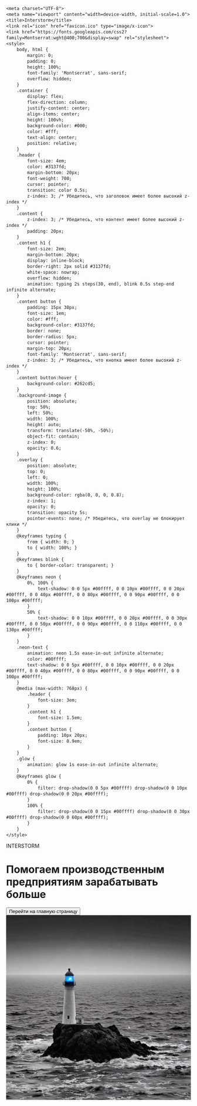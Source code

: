 <!DOCTYPE html>
<html lang="ru">
<head>
<!-- Yandex.Metrika counter -->
<script type="text/javascript" >
   (function(m,e,t,r,i,k,a){m[i]=m[i]||function(){(m[i].a=m[i].a||[]).push(arguments)};
   m[i].l=1*new Date();
   for (var j = 0; j < document.scripts.length; j++) {if (document.scripts[j].src === r) { return; }}
   k=e.createElement(t),a=e.getElementsByTagName(t)[0],k.async=1,k.src=r,a.parentNode.insertBefore(k,a)})
   (window, document, "script", "https://mc.yandex.ru/metrika/tag.js", "ym");

   ym(99805595, "init", {
        clickmap:true,
        trackLinks:true,
        accurateTrackBounce:true
   });
</script>
<noscript><div><img src="https://mc.yandex.ru/watch/99805595" style="position:absolute; left:-9999px;" alt="" /></div></noscript>
<!-- /Yandex.Metrika counter -->
    <meta charset="UTF-8">
    <meta name="viewport" content="width=device-width, initial-scale=1.0">
    <title>Interstorm</title>
    <link rel="icon" href="favicon.ico" type="image/x-icon">
    <link href="https://fonts.googleapis.com/css2?family=Montserrat:wght@400;700&display=swap" rel="stylesheet">
    <style>
        body, html {
            margin: 0;
            padding: 0;
            height: 100%;
            font-family: 'Montserrat', sans-serif;
            overflow: hidden;
        }
        .container {
            display: flex;
            flex-direction: column;
            justify-content: center;
            align-items: center;
            height: 100vh;
            background-color: #000;
            color: #fff;
            text-align: center;
            position: relative;
        }
        .header {
            font-size: 4em;
            color: #3137fd;
            margin-bottom: 20px;
            font-weight: 700;
            cursor: pointer;
            transition: color 0.5s;
            z-index: 3; /* Убедитесь, что заголовок имеет более высокий z-index */
        }
        .content {
            z-index: 3; /* Убедитесь, что контент имеет более высокий z-index */
            padding: 20px;
        }
        .content h1 {
            font-size: 2em;
            margin-bottom: 20px;
            display: inline-block;
            border-right: 2px solid #3137fd;
            white-space: nowrap;
            overflow: hidden;
            animation: typing 2s steps(30, end), blink 0.5s step-end infinite alternate;
        }
        .content button {
            padding: 15px 30px;
            font-size: 1em;
            color: #fff;
            background-color: #3137fd;
            border: none;
            border-radius: 5px;
            cursor: pointer;
            margin-top: 20px;
            font-family: 'Montserrat', sans-serif;
            z-index: 3; /* Убедитесь, что кнопка имеет более высокий z-index */
        }
        .content button:hover {
            background-color: #262cd5;
        }
        .background-image {
            position: absolute;
            top: 50%;
            left: 50%;
            width: 100%;
            height: auto;
            transform: translate(-50%, -50%);
            object-fit: contain;
            z-index: 0;
            opacity: 0.6;
        }
        .overlay {
            position: absolute;
            top: 0;
            left: 0;
            width: 100%;
            height: 100%;
            background-color: rgba(0, 0, 0, 0.8);
            z-index: 1;
            opacity: 0;
            transition: opacity 5s;
            pointer-events: none; /* Убедитесь, что overlay не блокирует клики */
        }
        @keyframes typing {
            from { width: 0; }
            to { width: 100%; }
        }
        @keyframes blink {
            to { border-color: transparent; }
        }
        @keyframes neon {
            0%, 100% {
                text-shadow: 0 0 5px #00ffff, 0 0 10px #00ffff, 0 0 20px #00ffff, 0 0 40px #00ffff, 0 0 80px #00ffff, 0 0 90px #00ffff, 0 0 100px #00ffff;
            }
            50% {
                text-shadow: 0 0 10px #00ffff, 0 0 20px #00ffff, 0 0 30px #00ffff, 0 0 50px #00ffff, 0 0 90px #00ffff, 0 0 110px #00ffff, 0 0 130px #00ffff;
            }
        }
        .neon-text {
            animation: neon 1.5s ease-in-out infinite alternate;
            color: #00ffff;
            text-shadow: 0 0 5px #00ffff, 0 0 10px #00ffff, 0 0 20px #00ffff, 0 0 40px #00ffff, 0 0 80px #00ffff, 0 0 90px #00ffff, 0 0 100px #00ffff;
        }
        @media (max-width: 768px) {
            .header {
                font-size: 3em;
            }
            .content h1 {
                font-size: 1.5em;
            }
            .content button {
                padding: 10px 20px;
                font-size: 0.9em;
            }
        }
        .glow {
            animation: glow 1s ease-in-out infinite alternate;
        }
        @keyframes glow {
            0% {
                filter: drop-shadow(0 0 5px #00ffff) drop-shadow(0 0 10px #00ffff) drop-shadow(0 0 20px #00ffff);
            }
            100% {
                filter: drop-shadow(0 0 15px #00ffff) drop-shadow(0 0 30px #00ffff) drop-shadow(0 0 60px #00ffff);
            }
        }
    </style>
</head>
<body>
    <div class="container">
        <div class="header" id="header">INTERSTORM</div>
        <div class="content">
            <h1>Помогаем производственным предприятиям зарабатывать больше</h1>
            <button id="mainButton">Перейти на главную страницу</button>
        </div>
        <img src="image.webp" alt="Background" class="background-image">
        <div class="overlay" id="overlay"></div>
        <canvas id="lightningCanvas" style="position: absolute; top: 0; left: 0; width: 100%; height: 100%; pointer-events: none; z-index: 2;"></canvas>
    </div>
    <script>
        document.addEventListener('DOMContentLoaded', () => {
            const overlay = document.getElementById('overlay');
            const header = document.getElementById('header');
            const canvas = document.getElementById('lightningCanvas');
            const ctx = canvas.getContext('2d');
            const mainButton = document.getElementById('mainButton');

            canvas.width = window.innerWidth;
            canvas.height = window.innerHeight;

            // Кликабельность заголовка
            header.addEventListener('click', () => {
                window.location.href = 'https://interstorm.ru';
            });

            // Переход на сайт при нажатии на кнопку
            mainButton.addEventListener('click', () => {
                window.location.href = 'https://interstorm.ru';
            });

            // Функция для рисования молнии
            function drawLightning(x, y, length, angle, depth, colorStop1, colorStop2) {
                if (depth === 0) return;

                ctx.beginPath();
                ctx.moveTo(x, y);

                // Конечная точка основной ветви
                let endX = x + length * Math.cos(angle);
                let endY = y + length * Math.sin(angle);

                // Создаем изгибы с помощью кривой Безье
                let controlX1 = x + (length / 3) * Math.cos(angle) + (Math.random() - 0.5) * length * 0.3;
                let controlY1 = y + (length / 3) * Math.sin(angle) + (Math.random() - 0.5) * length * 0.3;
                let controlX2 = x + (2 * length / 3) * Math.cos(angle) + (Math.random() - 0.5) * length * 0.3;
                let controlY2 = y + (2 * length / 3) * Math.sin(angle) + (Math.random() - 0.5) * length * 0.3;

                // Рисуем кривую Безье
                ctx.bezierCurveTo(controlX1, controlY1, controlX2, controlY2, endX, endY);

                // Градиентная окраска молнии
                let gradient = ctx.createLinearGradient(x, y, endX, endY);
                gradient.addColorStop(0, colorStop1);
                gradient.addColorStop(1, colorStop2);
                ctx.strokeStyle = gradient;

                ctx.lineWidth = Math.random() * 3 + 1;
                ctx.stroke();

                // Рекурсивно рисуем ветви
                if (depth > 1) {
                    let branchCount = Math.floor(Math.random() * 3) + 1; // Количество ветвей
                    for (let i = 0; i < branchCount; i++) {
                        let branchAngle = angle + (Math.random() - 0.5) * Math.PI / 4; // Угол ветви
                        let branchLength = length * (Math.random() * 0.5 + 0.3); // Длина ветви
                        drawLightning(endX, endY, branchLength, branchAngle, depth - 1, colorStop1, colorStop2);
                    }
                }
            }

            // Функция для создания молний
            function createLightning() {
                ctx.clearRect(0, 0, canvas.width, canvas.height);
                for (let i = 0; i < 3; i++) {
                    let x = Math.random() * canvas.width;
                    let y = Math.random() * canvas.height / 2;
                    let length = Math.random() * 200 + 100;
                    let angle = Math.PI / 2 + (Math.random() - 0.5) * Math.PI / 8;
                    let colorStop1 = '#ffffff'; // Белый
                    let colorStop2 = '#00ffff'; // Неоново-синий
                    drawLightning(x, y, length, angle, 5, colorStop1, colorStop2);
                }
                canvas.classList.add('glow');
                setTimeout(() => {
                    canvas.classList.remove('glow');
                }, 1000);
            }

            // Функция для запуска анимации
            function startAnimationCycle() {
                overlay.style.opacity = 1;
                header.classList.add('neon-text');
                createLightning();
                setTimeout(() => {
                    header.classList.remove('neon-text');
                    ctx.clearRect(0, 0, canvas.width, canvas.height);
                    overlay.style.opacity = 0;
                }, 5000);
            }

            // Функция для воспроизведения звука грома
            function playThunderSound() {
                let audio = new Audio('thunder.mp3');
                audio.play();
            }

            // Запуск анимации через 7 секунд и повтор каждые 20 секунд
            setTimeout(() => {
                startAnimationCycle();
                playThunderSound();
                setInterval(() => {
                    startAnimationCycle();
                    playThunderSound();
                }, 20000);
            }, 7000);

            // Обработка изменения размера окна
            window.addEventListener('resize', () => {
                canvas.width = window.innerWidth;
                canvas.height = window.innerHeight;
            });
        });
    </script>
</body>
</html>
